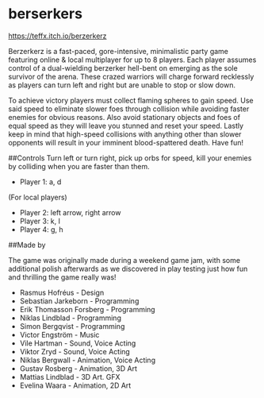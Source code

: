 # berserkers

https://teffx.itch.io/berzerkerz

Berzerkerz is a fast-paced, gore-intensive, minimalistic party game featuring online & local multiplayer for up to 8 players. 
Each player assumes control of a dual-wielding berzerker hell-bent on emerging as the sole survivor of the arena. These crazed warriors will charge forward recklessly as players can turn left and right but are unable to stop or slow down.

To achieve victory players must collect flaming spheres to gain speed. Use said speed to eliminate slower foes through collision while avoiding faster enemies for obvious reasons. Also avoid stationary objects and foes of equal speed as they will leave you stunned and reset your speed. Lastly keep in mind that high-speed collisions with anything other than slower opponents will result in your imminent blood-spattered death. Have fun!

##Controls
Turn left or turn right, pick up orbs for speed, kill your enemies by colliding when you are faster than them.
* Player 1: a, d

(For local players)
* Player 2: left arrow, right arrow
* Player 3: k, l
* Player 4: g, h

##Made by

The game was originally made during a weekend game jam, with some additional polish afterwards as we discovered in play testing just how fun and thrilling the game really was!

* Rasmus Hofréus - Design
* Sebastian Jarkeborn - Programming
* Erik Thomasson Forsberg - Programming
* Niklas Lindblad - Programming
* Simon Bergqvist - Programming
* Victor Engström - Music
* Vile Hartman - Sound, Voice Acting
* Viktor Zryd - Sound, Voice Acting
* Niklas Bergwall - Animation, Voice Acting
* Gustav Rosberg - Animation, 3D Art
* Mattias Lindblad - 3D Art. GFX
* Evelina Waara - Animation, 2D Art
